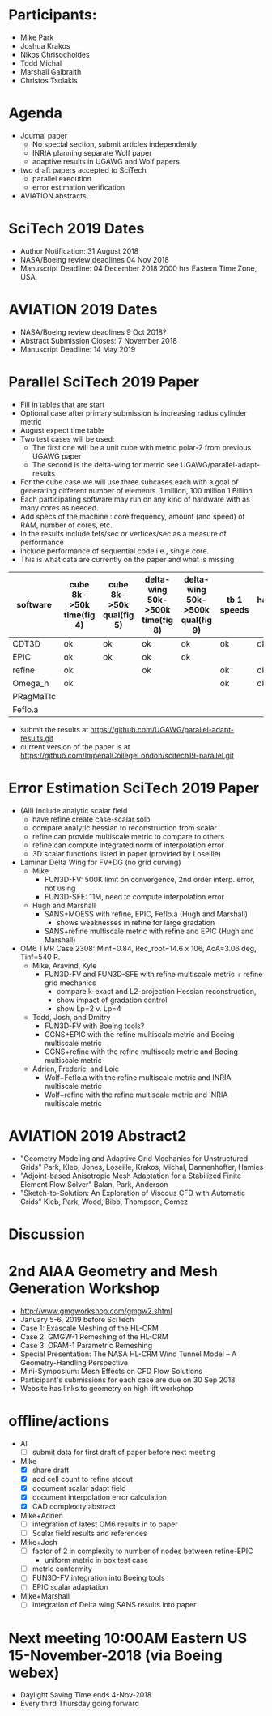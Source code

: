 
# Participants:
 - Mike Park
 - Joshua Krakos
 - Nikos Chrisochoides
 - Todd Michal
 - Marshall Galbraith
 - Christos Tsolakis

# Agenda
- Journal paper
  - No special section, submit articles independently
  - INRIA planning separate Wolf paper
  - adaptive results in UGAWG and Wolf papers
- two draft papers accepted to SciTech
  - parallel execution
  - error estimation verification
- AVIATION abstracts

# SciTech 2019 Dates
- Author Notification: 31 August 2018   
- NASA/Boeing review deadlines 04 Nov 2018
- Manuscript Deadline: 04 December 2018 2000 hrs Eastern Time Zone, USA.

# AVIATION 2019 Dates
- NASA/Boeing review deadlines 9 Oct 2018?
- Abstract Submission Closes: 7 November 2018 
- Manuscript Deadline: 14 May 2019

# Parallel SciTech 2019 Paper
- Fill in tables that are start
- Optional case after primary submission is increasing radius cylinder metric
- August expect time table
- Two test cases will be used: 
  - The first one  will be a unit cube with metric polar-2 from previous UGAWG paper
  - The second is the delta-wing for metric see UGAWG/parallel-adapt-results
- For the cube case we will use three subcases each  with a goal of generating different number of elements. 1 million, 100 million 1 Billion
- Each participating software may run on any kind of hardware with as many cores as needed.
- Add specs of the machine : core frequency, amount (and speed) of RAM, number of cores, etc.
- In the results include tets/sec or vertices/sec as a measure of performance
- include performance of sequential code i.e., single core. 
- This is what data are currently on the paper and what is missing

|software |cube 8k->50k time(fig 4)|cube 8k->50k qual(fig 5)|delta-wing 50k->500k time(fig 8)|delta-wing 50k->500k qual(fig 9)|tb 1 speeds|hardware tb 2|weak scal. tb 3|
|---------|------------------------|------------------------|--------------------------------|--------------------------------|-----------|-------------|---------------|
|CDT3D    | ok                     | ok                     | ok                             | ok                             | ok        | ok          |ok             |
|EPIC     | ok                     | ok                     | ok                             | ok                             |           |             |               |
|refine   | ok                     |                        | ok                             |                                | ok        | ok          |               |
|Omega_h  | ok                     |                        |                                |                                | ok        | ok          |               |
|PRagMaTIc|                        |                        |                                |                                |           |             |               |
|Feflo.a  |                        |                        |                                |                                |           |             |               |
- submit the results at https://github.com/UGAWG/parallel-adapt-results.git
- current version of the paper is at https://github.com/ImperialCollegeLondon/scitech19-parallel.git 

# Error Estimation SciTech 2019 Paper
 - (All) Include analytic scalar field
   - have refine create case-scalar.solb 
   - compare analytic hessian to reconstruction from scalar
   - refine can provide multiscale metric to compare to others
   - refine can compute integrated norm of interpolation error 
   - 3D scalar functions listed in paper (provided by Loseille) 
 - Laminar Delta Wing for FV+DG (no grid curving)
   - Mike
     - FUN3D-FV: 500K limit on convergence, 2nd order interp. error, not using
     - FUN3D-SFE: 11M, need to compute interpolation error
   - Hugh and Marshall
     - SANS+MOESS with refine, EPIC, Feflo.a (Hugh and Marshall)
       - shows weaknesses in refine for large gradation
     - SANS+refine multiscale metric with refine and EPIC (Hugh and Marshall)
 - OM6 TMR Case 2308: Minf=0.84, Rec_root=14.6 x 106, AoA=3.06 deg, Tinf=540 R.
   - Mike, Aravind, Kyle
     - FUN3D-FV and FUN3D-SFE with refine multiscale metric + refine grid mechanics
       - compare k-exact and L2-projection Hessian reconstruction,
       - show impact of gradation control
       - show Lp=2 v. Lp=4
   - Todd, Josh, and Dmitry
     - FUN3D-FV with Boeing tools?
     - GGNS+EPIC with the refine multiscale metric and Boeing multiscale metric
     - GGNS+refine with the refine multiscale metric and Boeing multiscale metric
   - Adrien, Frederic, and Loic
     - Wolf+Feflo.a with the refine multiscale metric and INRIA multiscale metric
     - Wolf+refine with the refine multiscale metric and INRIA multiscale metric

# AVIATION 2019 Abstract2
 - "Geometry Modeling and Adaptive Grid Mechanics for Unstructured Grids" Park, Kleb, Jones, Loseille, Krakos, Michal, Dannenhoffer, Hamies
 - "Adjoint-based Anisotropic Mesh Adaptation for a Stabilized Finite Element Flow Solver" Balan, Park, Anderson
 - "Sketch-to-Solution: An Exploration of Viscous CFD with Automatic Grids" Kleb, Park, Wood, Bibb, Thompson, Gomez

# Discussion

# 2nd AIAA Geometry and Mesh Generation Workshop
 - http://www.gmgworkshop.com/gmgw2.shtml
 - January 5-6, 2019 before SciTech
 - Case 1: Exascale Meshing of the HL-CRM
 - Case 2: GMGW-1 Remeshing of the HL-CRM
 - Case 3: OPAM-1 Parametric Remeshing
 - Special Presentation: The NASA HL-CRM Wind Tunnel Model – A Geometry-Handling Perspective
 - Mini-Symposium: Mesh Effects on CFD Flow Solutions
 - Participant's submissions for each case are due on 30 Sep 2018
 - Website has links to geometry on high lift workshop

# offline/actions
 - All
   - [ ] submit data for first draft of paper before next meeting
 - Mike
   - [x] share draft
   - [x] add cell count to refine stdout
   - [x] document scalar adapt field
   - [x] document interpolation error calculation
   - [x] CAD complexity abstract
 - Mike+Adrien
   - [ ] integration of latest OM6 results in to paper
   - [ ] Scalar field results and references
 - Mike+Josh
   - [ ] factor of 2 in complexity to number of nodes between refine-EPIC
     - uniform metric in box test case
   - [ ] metric conformity
   - [ ] FUN3D-FV integration into Boeing tools
   - [ ] EPIC scalar adaptation
 - Mike+Marshall
   - [ ] integration of Delta wing SANS results into paper

# Next meeting 10:00AM Eastern US 15-November-2018 (via Boeing webex)
- Daylight Saving Time ends 4-Nov-2018
- Every third Thursday going forward



